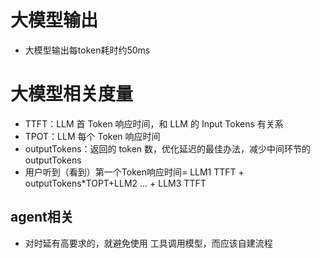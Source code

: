 
# 大模型输出
- 大模型输出每token耗时约50ms

# 大模型相关度量
- TTFT：LLM 首 Token 响应时间，和 LLM 的 Input Tokens 有关系
- TPOT：LLM 每个 Token 响应时间
- outputTokens：返回的 token 数，优化延迟的最佳办法，减少中间环节的 outputTokens
- 用户听到（看到）第一个Token响应时间= LLM1 TTFT + outputTokens*TOPT+LLM2 ... + LLM3 TTFT
## agent相关
- 对时延有高要求的，就避免使用 工具调用模型，而应该自建流程 